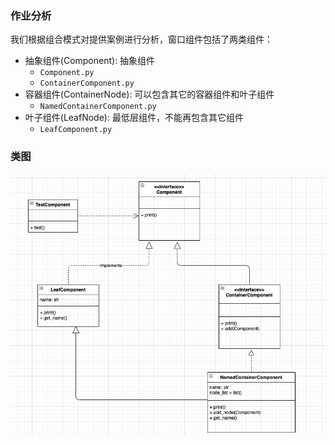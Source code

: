 ### 作业分析
我们根据组合模式对提供案例进行分析，窗口组件包括了两类组件：
* 抽象组件(Component): 抽象组件
  * `Component.py`
  * `ContainerComponent.py`
* 容器组件(ContainerNode): 可以包含其它的容器组件和叶子组件
  * `NamedContainerComponent.py`
* 叶子组件(LeafNode): 最低层组件，不能再包含其它组件
  * `LeafComponent.py`
  
### 类图
![Class UML](./images/UML_class.png)
